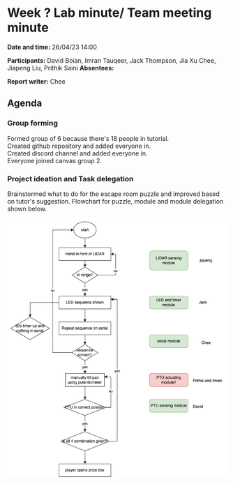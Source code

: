 <!--- File name should be dd mm meeting --->
# Week ? Lab minute/ Team meeting minute

**Date and time:** 26/04/23 14:00

**Participants:** David Boian, Imran Tauqeer, Jack Thompson, Jia Xu Chee, Jiapeng Liu, Prithik Saini
**Absentees:**

**Report writer:** Chee

## Agenda
### Group forming
Formed group of 6 because there's 18 people in tutorial.   
Created github repository and added everyone in.    
Created discord channel and added everyone in.      
Everyone joined canvas group 2.     

### Project ideation and Task delegation
Brainstormed what to do for the escape room puzzle and improved based on tutor's suggestion. Flowchart for puzzle, module and module delegation shown below.    

![image](https://github.com/jtho4403/Escape-Room/blob/main/image/flowchart%20%26%20modules.drawio.png)

